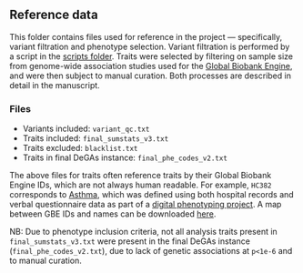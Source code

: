 ## Reference data

This folder contains files used for reference in the project — specifically, variant filtration and phenotype selection. Variant filtration is performed by a script in the [scripts folder](../scripts). Traits were selected by filtering on sample size from genome-wide association studies used for the [Global Biobank Engine](biobankengine.stanford.edu), and were then subject to manual curation. Both processes are described in detail in the manuscript.

### Files

- Variants included: `variant_qc.txt`
- Traits included: `final_sumstats_v3.txt`
- Traits excluded: `blacklist.txt`
- Traits in final DeGAs instance: `final_phe_codes_v2.txt`

The above files for traits often reference traits by their Global Biobank Engine IDs, which are not always human readable. For example, `HC382` corresponds to [Asthma](https://biobankengine.stanford.edu/RIVAS_HG19/coding/HC382), which was defined using both hospital records and verbal questionnaire data as part of a [digital phenotyping project](https://www.ncbi.nlm.nih.gov/pmc/articles/PMC7212271/). A map between GBE IDs and names can be downloaded [here](https://biobankengine.stanford.edu/downloads/).

NB: Due to phenotype inclusion criteria, not all analysis traits present in `final_sumstats_v3.txt` were present in the final DeGAs instance (`final_phe_codes_v2.txt`), due to lack of genetic associations at `p<1e-6` and to manual curation. 
